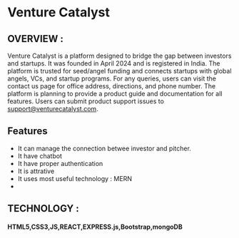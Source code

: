 # Venture Catalyst 
  


## OVERVIEW : 

Venture Catalyst is a platform designed to bridge the gap between investors and startups. It was founded in April 2024 and is registered in India. The platform is trusted for seed/angel funding and connects startups with global angels, VCs, and startup programs. For any queries, users can visit the contact us page for office address, directions, and phone number. The platform is planning to provide a product guide and documentation for all features. Users can submit product support issues to support@venturecatalyst.com.

 
## Features

- It can manage the connection betwee investor and pitcher.
- It have chatbot 
- It have proper authentication 
- It is attrative 
- It uses most useful technology : MERN
-


## TECHNOLOGY : 

#### HTML5,CSS3,JS,REACT,EXPRESS.js,Bootstrap,mongoDB
